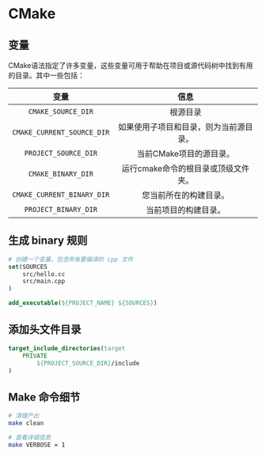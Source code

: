 # CMake

## 变量

CMake语法指定了许多变量，这些变量可用于帮助在项目或源代码树中找到有用的目录。其中一些包括：

|            变量            |                  信息                  |
| :------------------------: | :------------------------------------: |
|     `CMAKE_SOURCE_DIR`     |                根源目录                |
| `CMAKE_CURRENT_SOURCE_DIR` | 如果使用子项目和目录，则为当前源目录。 |
|    `PROJECT_SOURCE_DIR`    |        当前CMake项目的源目录。         |
|     `CMAKE_BINARY_DIR`     |  运行cmake命令的根目录或顶级文件夹。   |
| `CMAKE_CURRENT_BINARY_DIR` |         您当前所在的构建目录。         |
|    `PROJECT_BINARY_DIR`    |          当前项目的构建目录。          |

## 生成 binary 规则

```cmake
# 创建一个变量，包含所有要编译的 cpp 文件
set(SOURCES
    src/hello.cc
    src/main.cpp
)

add_executable(${PROJECT_NAME} ${SOURCES})
```

## 添加头文件目录

```cmake
target_include_directories(target
    PRIVATE
        ${PROJECT_SOURCE_DIR}/include
)
```

## Make 命令细节

```bash
# 清理产出
make clean

# 查看详细信息
make VERBOSE = 1
```
